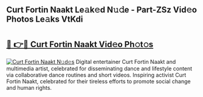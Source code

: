 ## Curt Fortin Naakt Le𝚊k𝚎d N𝚞𝚍e - Part-ZSz Vid𝚎o Photos Le𝚊ks VtKdi

# <h2><a href="http://fb6zo4.evod.top/?m=Curt+Fortin+Naakt">🔗 👉🔴 Curt Fortin Naakt Vid𝚎o Ph𝚘t𝚘s</a></h2>

[![Curt Fortin Naakt N𝚞d𝚎s](https://i.imgur.com/8V9OHl7.gif)](http://fb6zo4.evod.top/?m=Curt+Fortin+Naakt)
Digital entertainer Curt Fortin Naakt and multimedia artist, celebrated for disseminating dance and lifestyle content via collaborative dance routines and short videos. Inspiring activist Curt Fortin Naakt, celebrated for their tireless efforts to promote social change and human rights. 
